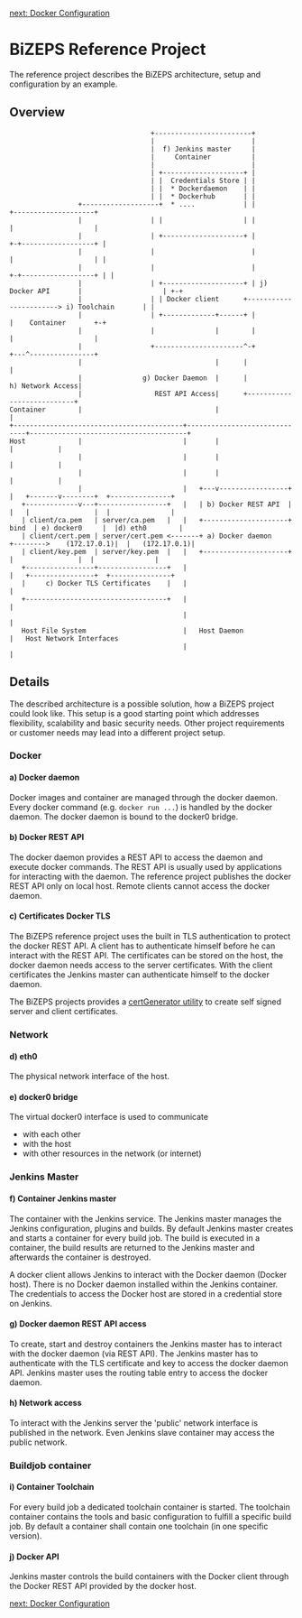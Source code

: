 [next: Docker Configuration](02_DockerConfiguration.md)

#   BiZEPS Reference Project

The reference project describes the BiZEPS architecture, setup and configuration by an example.

##  Overview

```
                                   +------------------------+
                                   |                        |
                                   |  f) Jenkins master     |
                                   |     Container          |
                                   |                        |
                                   | +--------------------+ |
                                   | |  Credentials Store | |
                                   | |  * Dockerdaemon    | |
                                   | |  * Dockerhub       | |
                 +-------------------+  * ....            | |                         +--------------------+
                 |                 | |                    | |                         |                    |
                 |                 | +--------------------+ |                       +-+------------------+ |
                 |                 |                        |                       |                    | |
                 |                 |                        |                     +-+------------------+ | |
                 |                 | +--------------------+ | j) Docker API       |                    | +-+
                 |                 | | Docker client      +-----------------------> i) Toolchain       | |
                 |                 | +-------------+------+ |                     |    Container       +-+
                 |                 |               |        |                     |                    |
                 |                 +----------------------^-+                     +---^----------------+
                 |                                 |      |                           |
                 |               g) Docker Daemon  |      |          h) Network Access|
                 |                  REST API Access|      +---------------------------+
Container        |                                 |                                  |
+------------------------------------------+------------------------------+---------------------------------------+
Host             |                         |       |                      |           |
                 |                         |       |                      |           |
                 |                         |       |                      |           |
                 |                         |   +---v-----------------+    |   +-------v--------+  +---------------+
   +-------------v---+-----------------+   |   | b) Docker REST API  |    |   |                |  |               |
   | client/ca.pem   | server/ca.pem   |   |   +---------------------+  bind  | e) docker0     |  |d) eth0        |
   | client/cert.pem | server/cert.pem <-------+ a) Docker daemon    +-------->    (172.17.0.1)|  |   (172.17.0.1)|
   | client/key.pem  | server/key.pem  |   |   +---------------------+        |                |  |               |
   +-----------------+-----------------+   |                              |   +----------------+  +---------------+
   |     c) Docker TLS Certificates    |   |                              |
   +-----------------------------------+   |                              |
                                           |                              |
   Host File System                        |   Host Daemon                |   Host Network Interfaces
                                           |                              |
```

##  Details
The described architecture is a possible solution, how a BiZEPS project could look like.
This setup is a good starting point which addresses flexibility, scalability and basic security needs.
Other project requirements or customer needs may lead into a different project setup.

### Docker
####  a) Docker daemon
Docker images and container are managed through the docker daemon.
Every docker command (e.g. `docker run ...`) is handled by the docker daemon.
The docker daemon is bound to the docker0 bridge.

####  b) Docker REST API
The docker daemon provides a REST API to access the daemon and execute docker commands.
The REST API is usually used by applications for interacting with the daemon.
The reference project publishes the docker REST API only on local host.
Remote clients cannot access the docker daemon.

####  c) Certificates Docker TLS
The BiZEPS reference project uses the built in TLS authentication to protect the docker REST API.
A client has to authenticate himself before he can interact with the REST API.
The certificates can be stored on the host, the docker daemon needs access to the server certificates.
With the client certificates the Jenkins master can authenticate himself to the docker daemon.

The BiZEPS projects provides a [certGenerator utility](/utils/certGenerator/readme.md) to create self signed server and client certificates.

### Network
####  d) eth0
The physical network interface of the host.

####  e) docker0 bridge
The virtual docker0 interface is used to communicate
- with each other
- with the host
- with other resources in the network (or internet)

### Jenkins Master
####  f) Container Jenkins master
The container with the Jenkins service.
The Jenkins master manages the Jenkins configuration, plugins and builds.
By default Jenkins master creates and starts a container for every build job.
The build is executed in a container, the build results are returned
to the Jenkins master and afterwards the container is destroyed.

A docker client allows Jenkins to interact with the Docker daemon (Docker host).
There is no Docker daemon installed within the Jenkins container.
The credentials to access the Docker host are stored in a credential store on Jenkins.

####  g) Docker daemon REST API access
To create, start and destroy containers the Jenkins master
has to interact with the docker daemon (via REST API).
The Jenkins master has to authenticate with the TLS certificate and key to access the docker daemon API.
Jenkins master uses the routing table entry to access the docker daemon.

####  h) Network access
To interact with the Jenkins server the 'public' network interface is published in the network.
Even Jenkins slave container may access the public network.

### Buildjob container
####  i) Container Toolchain
For every build job a dedicated toolchain container is started.
The toolchain container contains the tools and basic configuration to fulfill a specific build job.
By default a container shall contain one toolchain (in one specific version).

####  j) Docker API
Jenkins master controls the build containers with the Docker client through
the Docker REST API provided by the docker host.

[next: Docker Configuration](02_DockerConfiguration.md)

